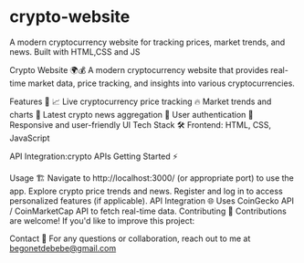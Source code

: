 # crypto-website
A modern cryptocurrency website for tracking prices, market trends, and news. Built with HTML,CSS and JS

Crypto Website 🌍💰
A modern cryptocurrency website that provides real-time market data, price tracking, and insights into various cryptocurrencies.

Features 🚀
📈 Live cryptocurrency price tracking
🔥 Market trends and charts
📰 Latest crypto news aggregation
🔐 User authentication 
🎨 Responsive and user-friendly UI
Tech Stack 🛠
Frontend:  HTML, CSS, JavaScript

API Integration:crypto APIs
Getting Started ⚡

Usage 🏗
Navigate to http://localhost:3000/ (or appropriate port) to use the app.
Explore crypto price trends and news.
Register and log in to access personalized features (if applicable).
API Integration 🌐
Uses CoinGecko API / CoinMarketCap API to fetch real-time data.
Contributing 🤝
Contributions are welcome! If you'd like to improve this project:



Contact 📧
For any questions or collaboration, reach out to me at begonetdebebe@gmail.com
